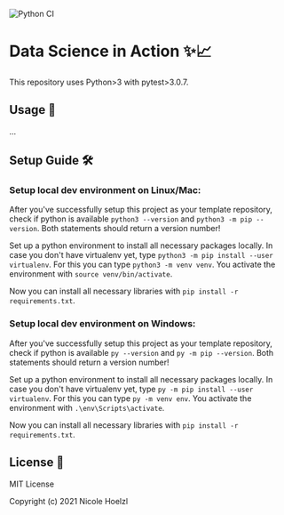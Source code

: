 ![Python CI](https://github.com/nhoelzl/Data-Science-in-Action/workflows/Python%20CI/badge.svg?branch=main)

# Data Science in Action ✨📈

This repository uses Python>3 with pytest>3.0.7. 

## Usage 🚀
...

## Setup Guide 🛠️
### Setup local dev environment on Linux/Mac:

After you've successfully setup this project as your template repository, check if python is 
available `python3 --version` and `python3 -m pip --version`.
Both statements should return a version number!

Set up a python environment to install all necessary packages locally. In case you don't have virtualenv yet, type `python3 -m pip install --user virtualenv`. 
For this you can type `python3 -m venv venv`. 
You activate the environment with `source venv/bin/activate`.

Now you can install all necessary libraries with `pip install -r 
requirements.txt`.

### Setup local dev environment on Windows:

After you've successfully setup this project as your template repository, check if python is 
available `py --version` and `py -m pip --version`.
Both statements should return a version number!

Set up a python environment to install all necessary packages locally. In case you don't have virtualenv yet, type `py -m pip install --user virtualenv`.
For this you can type `py -m venv env`. 
You activate the environment with `.\env\Scripts\activate`.

Now you can install all necessary libraries with `pip install -r 
requirements.txt`.

## License 📃
MIT License

Copyright (c) 2021 Nicole Hoelzl
